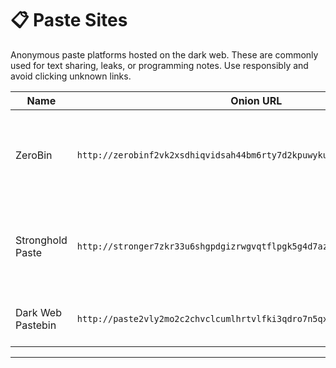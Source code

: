 # 📋 Paste Sites

Anonymous paste platforms hosted on the dark web. These are commonly used for text sharing, leaks, or programming notes. Use responsibly and avoid clicking unknown links.

| Name         | Onion URL                                      | Description |
|--------------|------------------------------------------------|-------------|
| ZeroBin | `http://zerobinf2vk2xsdhiqvidsah44bm6rty7d2kpuwykuxrl5clj7uryuad.onion/` | Encrypted pastebin where the server has zero knowledge of pasted data. Data is encrypted/decrypted in the browser using 256 bits AES.  |
| Stronghold Paste | `http://stronger7zkr33u6shgpdgizrwgvqtflpgk5g4d7azuowvqjcaxjkgqd.onion/` | A hidden gem for sharing encrypted text, code, or snippets—similar to Pastebin, with a user-friendly interface. |
| Dark Web Pastebin | `http://paste2vly2mo2c2chvclcumlhrtvlfki3qdro7n5qxgfdsobwvjq5vyd.onion/` | Anonymous text and code sharing platform on the dark web. |

---
